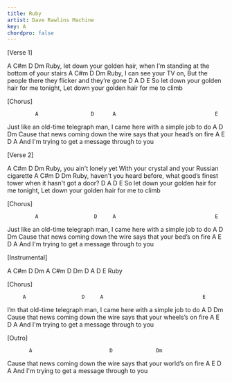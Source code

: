 ```yaml
---
title: Ruby
artist: Dave Rawlins Machine
key: A
chordpro: false
---
```

[Verse 1]

A     C#m                                  D               Dm
Ruby, let down your golden hair,  when I’m standing at the bottom of your stairs
A     C#m                            D                 Dm
Ruby, I can see your TV on,  But the people there they flicker and they’re gone
   D                                A         D                                    E
So let down your golden hair for me tonight,  Let down your golden hair for me to climb


[Chorus]

             A                 D      A                                E
Just like an old-time telegraph man,  I came here with a simple job to do
             A                         D              Dm 
Cause that news coming down the wire says that your head’s on fire
        A               E       D          A
And I'm trying to get a message through to you


[Verse 2]

A     C#m                            D                Dm
Ruby, you ain't lonely yet With your crystal and your Russian cigarette
A     C#m                                    D                    Dm
Ruby, haven't you heard before,  what good’s finest tower when it hasn't got a door?
D                                   A         D                                    E
So let down your golden hair for me tonight,  Let down your golden hair for me to climb


[Chorus]

             A                  D     A                                E
Just like an old-time telegraph man,  I came here with a simple job to do
             A                         D              Dm
Cause that news coming down the wire says that your bed’s on fire
        A               E       D          A
And I'm trying to get a message through to you


[Instrumental]

A          C#m     D     Dm      A     C#m     D     Dm     D     A     D     E
Ruby


[Chorus]

         A                  D     A                                E
I’m that old-time telegraph man,  I came here with a simple job to do
             A                         D              Dm
Cause that news coming down the wire says that your wheels’s on fire
        A               E       D          A
And I'm trying to get a message through to you


[Outro]

           A                         D              Dm
Cause that news coming down the wire says that your world’s on fire
        A               E       D          A
And I'm trying to get a message through to you
